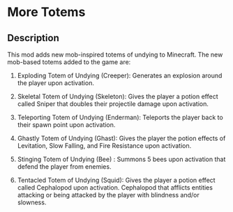 # More Totems

## Description

This mod adds new mob-inspired totems of undying to Minecraft. The new mob-based totems added to the game are:

1. Exploding Totem of Undying (Creeper): Generates an explosion around the player upon activation.

2. Skeletal Totem of Undying (Skeleton): Gives the player a potion effect called Sniper that doubles their projectile damage upon activation.

3. Teleporting Totem of Undying (Enderman): Teleports the player back to their spawn point upon activation.

4. Ghastly Totem of Undying (Ghast): Gives the player the potion effects of Levitation, Slow Falling, and Fire Resistance upon activation. 

5. Stinging Totem of Undying (Bee) : Summons 5 bees upon activation that defend the player from enemies. 

6. Tentacled Totem of Undying (Squid): Gives the player a potion effect called Cephalopod upon activation. Cephalopod that afflicts entities attacking or being attacked by the player with blindness and/or slowness. 




